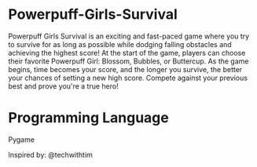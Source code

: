# Powerpuff-Girls-Survival
Powerpuff Girls Survival is an exciting and fast-paced game where you try to survive for as long as possible while dodging falling obstacles and achieving the highest score! At the start of the game, players can choose their favorite Powerpuff Girl: Blossom, Bubbles, or Buttercup. As the game begins, time becomes your score, and the longer you survive, the better your chances of setting a new high score. Compete against your previous best and prove you're a true hero! 

# Programming Language
Pygame

Inspired by: @techwithtim
